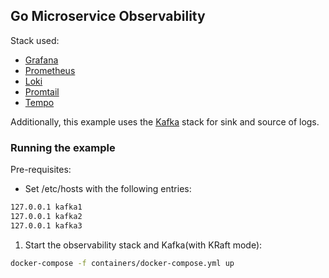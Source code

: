 ## Go Microservice Observability

Stack used:
- [Grafana](https://grafana.com/)
- [Prometheus](https://prometheus.io/)
- [Loki](https://grafana.com/oss/loki/)
- [Promtail](https://grafana.com/oss/promtail/)
- [Tempo](https://grafana.com/oss/tempo/)

Additionally, this example uses the [Kafka](https://kafka.apache.org/) stack for sink and source of logs.

### Running the example

Pre-requisites:

- Set /etc/hosts with the following entries:
```bash
127.0.0.1 kafka1
127.0.0.1 kafka2
127.0.0.1 kafka3
```

1. Start the observability stack and Kafka(with KRaft mode):
```bash
docker-compose -f containers/docker-compose.yml up
```